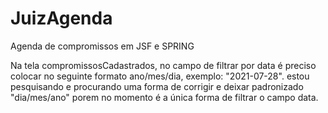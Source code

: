 # JuizAgenda
Agenda de compromissos em JSF e SPRING

Na tela compromissosCadastrados, no campo de filtrar por data é preciso colocar no seguinte formato ano/mes/dia, exemplo: "2021-07-28".
estou pesquisando e procurando uma forma de corrigir e deixar padronizado "dia/mes/ano" porem no momento é a única forma de filtrar o campo data.
